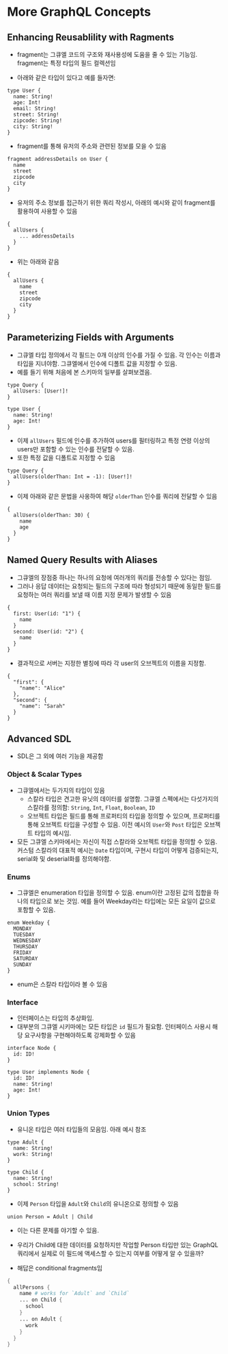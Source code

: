 # More GraphQL Concepts

## Enhancing Reusablility with Ragments

- fragment는 그큐엘 코드의 구조와 재사용성에 도움을 줄 수 있는 기능임. fragment는 특정 타입의 필드 컬렉션임

- 아래와 같은 타입이 있다고 예를 들자면:

```sdl
type User {
  name: String!
  age: Int!
  email: String!
  street: String!
  zipcode: String!
  city: String!
}
```

- fragment를 통해 유저의 주소와 관련된 정보를 모을 수 있음

```sdl
fragment addressDetails on User {
  name
  street
  zipcode
  city
}
```

- 유저의 주소 정보를 접근하기 위한 쿼리 작성시, 아래의 예시와 같이 fragment를 활용하여 사용할 수 있음

```sdl
{
  allUsers {
    ... addressDetails
  }
}
```

- 위는 아래와 같음

```sdl
{
  allUsers {
    name
    street
    zipcode
    city
  }
}
```

## Parameterizing Fields with Arguments

- 그큐엘 타입 정의에서 각 필드는 0개 이상의 인수를 가질 수 있음. 각 인수는 이름과 타입을 지녀야함. 그큐엘에서 인수에 디폴트 값을 지정할 수 있음.
- 예를 들기 위해 처음에 본 스키마의 일부를 살펴보겠음.

```sdl
type Query {
  allUsers: [User!]!
}

type User {
  name: String!
  age: Int!
}
```

- 이제 `allUsers` 필드에 인수를 추가하여 users를 필터링하고 특정 연령 이상의 users만 포함할 수 있는 인수를 전달할 수 있음.
- 또한 특정 값을 디폴트로 지정할 수 있음

```sdl
type Query {
  allUsers(olderThan: Int = -1): [User!]!
}
```

- 이제 아래와 같은 문법을 사옹하여 해당 `olderThan` 인수를 쿼리에 전달할 수 있음

```sdl
{
  allUsers(olderThan: 30) {
    name
    age
  }
}
```

## Named Query Results with Aliases

- 그큐엘의 장점중 하나는 하나의 요청에 여러개의 쿼리를 전송할 수 있다는 점임.
- 그러나 응답 데이터는 요청되는 필드의 구조에 따라 형성되기 때문에 동일한 필드를 요청하는 여러 쿼리를 보낼 때 이름 지정 문제가 발생할 수 있음

```sdl
{
  first: User(id: "1") {
    name
  }
  second: User(id: "2") {
    name
  }
}
```

- 결과적으로 서버는 지정한 별칭에 따라 각 user의 오브젝트의 이름을 지정함.

```sdl
{
  "first": {
    "name": "Alice"
  },
  "second": {
    "name": "Sarah"
  }
}
```

## Advanced SDL

- SDL은 그 외에 여러 기능을 제공함

### Object & Scalar Types

- 그큐엘에서는 두가지의 타입이 있음
  - 스칼라 타입은 견고한 유닛의 데이터를 설명함. 그큐엘 스펙에서는 다섯가지의 스칼라를 정의함: `String`, `Int`, `Float`, `Boolean`, `ID`
  - 오브젝트 타입은 필드를 통해 프로퍼티의 타입을 정의할 수 있으며, 프로퍼티를 통해 오브젝트 타입을 구성할 수 있음. 이전 예시의 `User`와 `Post` 타입은 오브젝트 타입의 예시임.
- 모든 그큐엘 스키마에서는 자신이 직접 스칼라와 오브젝트 타입을 정의할 수 있음. 커스텀 스칼라의 대표적 예시는 `Date` 타입이며, 구현시 타입이 어떻게 검증되는지, serial화 및 deserial화를 정의해야함.

### Enums

- 그큐엘은 enumeration 타입을 정의할 수 있음. enum이란 고정된 값의 집합을 하나의 타입으로 보는 것임. 예를 들어 Weekday라는 타입에는 모든 요일이 값으로 포함할 수 있음.

```sdl
enum Weekday {
  MONDAY
  TUESDAY
  WEDNESDAY
  THURSDAY
  FRIDAY
  SATURDAY
  SUNDAY
}
```

- enum은 스칼라 타입이라 볼 수 있음

### Interface

- 인터페이스는 타입의 추상화임.
- 대부분의 그큐엘 시키마에는 모든 타입은 `id` 필드가 필요함. 인터페이스 사용시 해당 요구사항을 구현해야하도록 강제화할 수 있음

```sdl
interface Node {
  id: ID!
}

type User implements Node {
  id: ID!
  name: String!
  age: Int!
}
```

### Union Types

- 유니온 타입은 여러 타입들의 모음임. 아래 예시 참조

```sdl
type Adult {
  name: String!
  work: String!
}

type Child {
  name: String!
  school: String!
}
```

- 이제 `Person` 타입을 `Adult`와 `Child`의 유니온으로 정의할 수 있음

```sdl
union Person = Adult | Child
```

- 이는 다른 문제를 야기할 수 있음.

- 우리가 Child에 대한 데이터를 요청하지만 작업할 Person 타입만 있는 GraphQL 쿼리에서 실제로 이 필드에 액세스할 수 있는지 여부를 어떻게 알 수 있을까?
- 해답은 conditional fragments임

```s
{
  allPersons {
    name # works for `Adult` and `Child`
    ... on Child {
      school
    }
    ... on Adult {
      work
    }
  }
}
```
